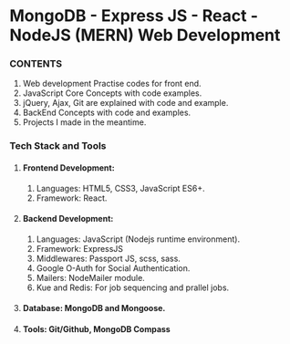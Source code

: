 # MongoDB - Express JS - React - NodeJS (MERN) Web Development

### CONTENTS

1. Web development Practise codes for front end.
2. JavaScript Core Concepts with code examples.
3. jQuery, Ajax, Git are explained with code and example.
4. BackEnd Concepts with code and examples.
5. Projects I made in the meantime.

### Tech Stack and Tools

1. #### Frontend Development:

   1. Languages: HTML5, CSS3, JavaScript ES6+.
   2. Framework: React.
2. #### Backend Development:

   1. Languages: JavaScript (Nodejs runtime environment).
   2. Framework: ExpressJS
   3. Middlewares: Passport JS, scss, sass.
   4. Google O-Auth for Social Authentication.
   5. Mailers: NodeMailer module.
   6. Kue and Redis: For job sequencing and prallel jobs.
3. #### Database: MongoDB and Mongoose.
4. #### Tools: Git/Github, MongoDB Compass
